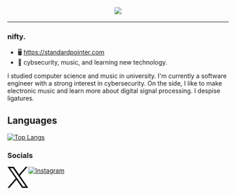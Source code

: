 <div id="header" align="center">
  <img src="https://avatars.githubusercontent.com/u/76852249?v=4" width="100"/>
</div>

---

### nifty.

- 🖥️ https://standardpointer.com
- 🔭 cybsecurity, music, and learning new technology. 

I studied computer science and music in university. I'm currently a software engineer with a strong interest in cybersecurity. On the side, I like to make electronic music and learn more about digital signal processing. I despise ligatures.

## Languages
[![Top Langs](https://github-readme-stats.vercel.app/api/top-langs/?username=standardpointer&show_icons=true&theme=react&card_width=475)](https://github.com/stdrobot/github-readme-stats)

### Socials
<div style="display: flex">
<a href="https://twitter.com/standardpointer"><img src="https://github.com/devicons/devicon/blob/master/icons/twitter/twitter-original.svg" width="48" height="48" alt="Twitter" /></a>
<a href="https://instagram.com/standardpointer"><img src="https://upload.wikimedia.org/wikipedia/commons/9/95/Instagram_logo_2022.svg" width="48" height="48" alt="Instagram" /></a>
</div>
